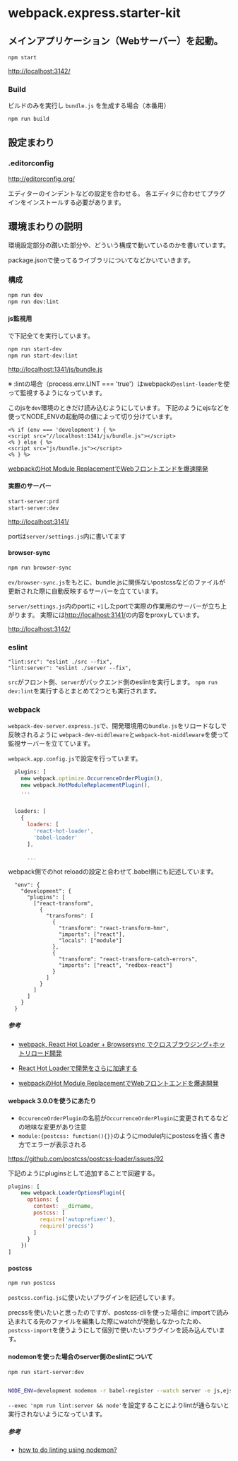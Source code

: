 # webpack.express.starter-kit


## メインアプリケーション（Webサーバー）を起動。  
  
```bash
npm start
```
[http://localhost:3142/](
http://localhost:3142/)

### Build

ビルドのみを実行し `bundle.js` を生成する場合（本番用）

```bash
npm run build
```


## 設定まわり

### .editorconfig
http://editorconfig.org/

エディターのインデントなどの設定を合わせる。 
各エディタに合わせてプラグインをインストールする必要があります。


## 環境まわりの説明

環境設定部分の躓いた部分や、どういう構成で動いているのかを書いています。

package.jsonで使ってるライブラリについてなどかいていきます。

### 構成


```bash
npm run dev
npm run dev:lint
```

#### js監視用
で下記全てを実行しています。


```bash
npm run start-dev
npm run start-dev:lint
```
[http://localhost:1341/js/bundle.js](
http://localhost:1341/js/bundle.js)

※ :lintの場合（process.env.LINT === 'true'）はwebpackの``eslint-loader``を使って監視するようになっています。


このjsを``dev``環境のときだけ読み込むようにしています。
下記のようにejsなどを使ってNODE_ENVの起動時の値によって切り分けています。

```ejs:footer.ejs
<% if (env === 'development') { %>
<script src="//localhost:1341/js/bundle.js"></script>
<% } else { %>
<script src="js/bundle.js"></script>
<% } %>
```

[webpackのHot Module ReplacementでWebフロントエンドを爆速開発](http://qiita.com/sergeant-wizard/items/60b557fc1c763f0a1531)


#### 実際のサーバー
```bash
start-server:prd
start-server:dev
```
[http://localhost:3141/](
http://localhost:3141/)

portは``server/settings.js``内に書いてます


#### browser-sync

```bash
npm run browser-sync
```

``ev/browser-sync.js``をもとに、bundle.jsに関係ないpostcssなどのファイルが更新された際に自動反映するサーバーを立てています。

``server/settings.js``内のportに ``+1``したportで実際の作業用のサーバーが立ち上がります。
実際には[http://localhost:3141/](http://localhost:3141/)の内容をproxyしています。

[http://localhost:3142/](
http://localhost:3142/)


### eslint 

```
"lint:src": "eslint ./src --fix",
"lint:server": "eslint ./server --fix",
```

``src``がフロント側、``server``がバックエンド側のeslintを実行します。
``npm run dev:lint``を実行するとまとめて2つとも実行されます。



### webpack

``webpack-dev-server.express.js``で、開発環境用の``bundle.js``をリロードなしで反映されるように
``webpack-dev-middleware``と``webpack-hot-middleware``を使って監視サーバーを立てています。


``webpack.app.config.js``で設定を行っています。

```javascript:webpack.app.config.js
  plugins: [
    new webpack.optimize.OccurrenceOrderPlugin(),
    new webpack.HotModuleReplacementPlugin(),
    ...
    
    
  loaders: [
    {
      loaders: [
        'react-hot-loader',
        'babel-loader'
      ],
      
      ...
```

webpack側でのhot reloadの設定と合わせて.babel側にも記述しています。

```javascript:.babelrc
  "env": {
    "development": {
      "plugins": [
        ["react-transform",
          {
            "transforms": [
              {
                "transform": "react-transform-hmr",
                "imports": ["react"],
                "locals": ["module"]
              },
              {
                "transform": "react-transform-catch-errors",
                "imports": ["react", "redbox-react"]
              }
            ]
          }
        ]
      ]
    }
  }
```

##### 参考

* [webpack, React Hot Loader + Browsersync でクロスブラウジング+ホットリロード開発](http://uraway.hatenablog.com/entry/2016/03/25/034706)

* [React Hot Loaderで開発をさらに加速する](https://blog.isao.co.jp/react-hot-loader/)

* [webpackのHot Module ReplacementでWebフロントエンドを爆速開発](http://qiita.com/sergeant-wizard/items/60b557fc1c763f0a1531)

#### webpack 3.0.0を使うにあたり
* ``OccurenceOrderPlugin``の名前が``OccurrenceOrderPlugin``に変更されてるなどの地味な変更があり注意
* ``module:{postcss: function(){}}``のようにmodule内にpostcssを描く書き方でエラーが表示される

https://github.com/postcss/postcss-loader/issues/92

下記のようにpluginsとして追加することで回避する。

```javascript:webpack.app.config.js
plugins: [
    new webpack.LoaderOptionsPlugin({
      options: {
        context: __dirname,
        postcss: [
          require('autoprefixer'),
          require('precss')
        ]
      }
    })
]
```


#### postcss

```bash
npm run postcss
```

``postcss.config.js``に使いたいプラグインを記述しています。


precssを使いたいと思ったのですが、postcss-cliを使った場合に
importで読み込まれてる先のファイルを編集した際にwatchが発動しなかったため、
``postcss-import``を使うようにして個別で使いたいプラグインを読み込んでいます。


#### nodemonを使った場合のserver側のeslintについて

```bash
npm run start-server:dev


NODE_ENV=development nodemon -r babel-register --watch server -e js,ejs bin/www --exec 'npm run lint:server && node'
```

``--exec 'npm run lint:server && node'``を設定することによりlintが通らないと実行されないようになっています。



##### 参考

* [how to do linting using nodemon?](https://stackoverflow.com/questions/34588458/how-to-do-linting-using-nodemon)
